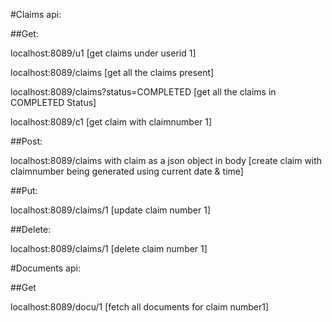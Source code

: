 #Claims api:

##Get:


localhost:8089/u1                                            [get claims under userid 1]

localhost:8089/claims                                        [get all the claims present] 
 
localhost:8089/claims?status=COMPLETED                       [get all the claims in COMPLETED Status]

localhost:8089/c1                                            [get claim with claimnumber 1]


##Post:

localhost:8089/claims with claim as a json object in body    [create claim with claimnumber being generated using current date & time]

##Put:

localhost:8089/claims/1                                      [update claim number 1]

##Delete:

localhost:8089/claims/1                                      [delete claim number 1]



#Documents api:

##Get

localhost:8089/docu/1                                         [fetch all documents for claim number1]


